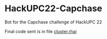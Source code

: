 # HackUPC22-Capchase
Bot for the Capchase challenge of HackUPC 22

Final code sent is in file [cluster.rhai](./cluster.rhai)

